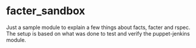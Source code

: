 facter_sandbox
==============

Just a sample module to explain a few things about facts, facter and rspec. The setup is based on what was done to test and verify the puppet-jenkins module.
